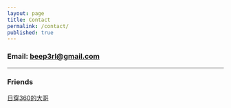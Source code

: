 ```yaml
---
layout: page
title: Contact
permalink: /contact/
published: true
---
```

 
### **Email**: [beep3rl@gmail.com](mailto:beep3rl@gmail.com)

---

### Friends

[日穿360的大哥](http://mr-fk.cn)
